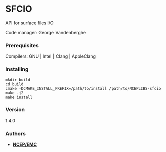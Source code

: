 # SFCIO

API for surface files I/O

Code manager: George Vandenberghe


### Prerequisites

Compilers: GNU | Intel | Clang | AppleClang 


### Installing

```
mkdir build
cd build
cmake -DCMAKE_INSTALL_PREFIX=/path/to/install /path/to/NCEPLIBS-sfcio
make -j2
make install
```


### Version

1.4.0



### Authors

* **[NCEP/EMC](mailto:NCEP.List.EMC.nceplibs.Developers@noaa.gov)** 
